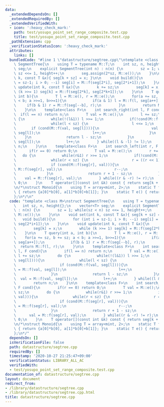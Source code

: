 ```yaml
---
data:
  _extendedDependsOn: []
  _extendedRequiredBy: []
  _extendedVerifiedWith:
  - icon: ':heavy_check_mark:'
    path: test/yosupo_point_set_range_composite.test.cpp
    title: test/yosupo_point_set_range_composite.test.cpp
  _pathExtension: cpp
  _verificationStatusIcon: ':heavy_check_mark:'
  attributes:
    links: []
  bundledCode: "#line 1 \"datastructure/segtree.cpp\"\ntemplate <class M>\nstruct\
    \ SegmentTree{\n    using T = typename M::T;\n    int sz, n, height{};\n    vector<T>\
    \ seg;\n    explicit SegmentTree(int n) : n(n) {\n        sz = 1; while(sz < n)\
    \ sz <<= 1, height++;\n        seg.assign(2*sz, M::e());\n    }\n\n    void set(int\
    \ k, const T &x){ seg[k + sz] = x; }\n\n    void build(){\n        for (int i\
    \ = sz-1; i > 0; --i) seg[i] = M::f(seg[2*i], seg[2*i+1]);\n    }\n\n    void\
    \ update(int k, const T &x){\n        k += sz;\n        seg[k] = x;\n        while\
    \ (k >>= 1) seg[k] = M::f(seg[2*k], seg[2*k+1]);\n    }\n\n    T query(int a,\
    \ int b){\n        T l = M::e(), r = M::e();\n        for(a += sz, b += sz; a\
    \ < b; a >>=1, b>>=1){\n            if(a & 1) l = M::f(l, seg[a++]);\n       \
    \     if(b & 1) r = M::f(seg[--b], r);\n        }\n        return M::f(l, r);\n\
    \    }\n\n    template<class F>\n    int search_right(int l, F cond){\n      \
    \  if(l == n) return n;\n        T val = M::e();\n        l += sz;\n        do\
    \ {\n            while(!(l&1)) l >>= 1;\n            if(!cond(M::f(val, seg[l]))){\n\
    \                while(l < sz) {\n                    l <<= 1;\n             \
    \       if (cond(M::f(val, seg[l]))){\n                        val = M::f(val,\
    \ seg[l]);\n                        l++;\n                    }\n            \
    \    }\n                return l - sz;\n            }\n            val = M::f(val,\
    \ seg[l]);\n            l++;\n        } while((l & -l) != l);\n        return\
    \ n;\n    }\n\n    template<class F>\n    int search_left(int r, F cond){\n  \
    \      if(r == 0) return 0;\n        T val = M::e();\n        r += sz;\n     \
    \   do {\n            while(r&1) r >>= 1;\n            if(!cond(M::f(seg[r], val))){\n\
    \                while(r < sz) {\n                    r = ((r << 1)|1);\n    \
    \                if (cond(M::f(seg[r], val))){\n                        val =\
    \ M::f(seg[r], val);\n                        r--;\n                    }\n  \
    \              }\n                return r + 1 - sz;\n            }\n        \
    \    val = M::f(seg[r], val);\n        } while((r & -r) != r);\n        return\
    \ 0;\n    }\n    T operator[](const int &k) const { return seg[k + sz]; }\n};\n\
    \n/*\nstruct Monoid{\n    using T = array<mint, 2>;\n    static T f(T a, T b)\
    \ { return {a[0]*b[0], a[1]*b[0]+b[1]}; }\n    static T e() { return {1, 0}; }\n\
    };\n*/\n"
  code: "template <class M>\nstruct SegmentTree{\n    using T = typename M::T;\n \
    \   int sz, n, height{};\n    vector<T> seg;\n    explicit SegmentTree(int n)\
    \ : n(n) {\n        sz = 1; while(sz < n) sz <<= 1, height++;\n        seg.assign(2*sz,\
    \ M::e());\n    }\n\n    void set(int k, const T &x){ seg[k + sz] = x; }\n\n \
    \   void build(){\n        for (int i = sz-1; i > 0; --i) seg[i] = M::f(seg[2*i],\
    \ seg[2*i+1]);\n    }\n\n    void update(int k, const T &x){\n        k += sz;\n\
    \        seg[k] = x;\n        while (k >>= 1) seg[k] = M::f(seg[2*k], seg[2*k+1]);\n\
    \    }\n\n    T query(int a, int b){\n        T l = M::e(), r = M::e();\n    \
    \    for(a += sz, b += sz; a < b; a >>=1, b>>=1){\n            if(a & 1) l = M::f(l,\
    \ seg[a++]);\n            if(b & 1) r = M::f(seg[--b], r);\n        }\n      \
    \  return M::f(l, r);\n    }\n\n    template<class F>\n    int search_right(int\
    \ l, F cond){\n        if(l == n) return n;\n        T val = M::e();\n       \
    \ l += sz;\n        do {\n            while(!(l&1)) l >>= 1;\n            if(!cond(M::f(val,\
    \ seg[l]))){\n                while(l < sz) {\n                    l <<= 1;\n\
    \                    if (cond(M::f(val, seg[l]))){\n                        val\
    \ = M::f(val, seg[l]);\n                        l++;\n                    }\n\
    \                }\n                return l - sz;\n            }\n          \
    \  val = M::f(val, seg[l]);\n            l++;\n        } while((l & -l) != l);\n\
    \        return n;\n    }\n\n    template<class F>\n    int search_left(int r,\
    \ F cond){\n        if(r == 0) return 0;\n        T val = M::e();\n        r +=\
    \ sz;\n        do {\n            while(r&1) r >>= 1;\n            if(!cond(M::f(seg[r],\
    \ val))){\n                while(r < sz) {\n                    r = ((r << 1)|1);\n\
    \                    if (cond(M::f(seg[r], val))){\n                        val\
    \ = M::f(seg[r], val);\n                        r--;\n                    }\n\
    \                }\n                return r + 1 - sz;\n            }\n      \
    \      val = M::f(seg[r], val);\n        } while((r & -r) != r);\n        return\
    \ 0;\n    }\n    T operator[](const int &k) const { return seg[k + sz]; }\n};\n\
    \n/*\nstruct Monoid{\n    using T = array<mint, 2>;\n    static T f(T a, T b)\
    \ { return {a[0]*b[0], a[1]*b[0]+b[1]}; }\n    static T e() { return {1, 0}; }\n\
    };\n*/"
  dependsOn: []
  isVerificationFile: false
  path: datastructure/segtree.cpp
  requiredBy: []
  timestamp: '2020-10-27 21:25:47+09:00'
  verificationStatus: LIBRARY_ALL_AC
  verifiedWith:
  - test/yosupo_point_set_range_composite.test.cpp
documentation_of: datastructure/segtree.cpp
layout: document
redirect_from:
- /library/datastructure/segtree.cpp
- /library/datastructure/segtree.cpp.html
title: datastructure/segtree.cpp
---
```

